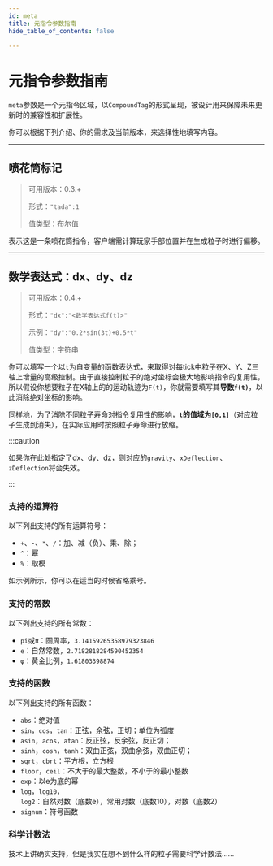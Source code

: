 ```yaml
---
id: meta
title: 元指令参数指南
hide_table_of_contents: false

---
```


# 元指令参数指南

`meta`参数是一个元指令区域，以`CompoundTag`的形式呈现，被设计用来保障未来更新时的兼容性和扩展性。

你可以根据下列介绍、你的需求及当前版本，来选择性地填写内容。

---

## 喷花筒标记

> 可用版本：0.3.+
>
> 形式：`"tada":1`
>
> 值类型：布尔值

表示这是一条喷花筒指令，客户端需计算玩家手部位置并在生成粒子时进行偏移。

---

## 数学表达式：dx、dy、dz

> 可用版本：0.4.+
>
> 形式：`"dx":"<数学表达式f(t)>"`
>
> 示例：`"dy":"0.2*sin(3t)+0.5*t"`
>
> 值类型：字符串

你可以填写一个以`t`为自变量的函数表达式，来取得对每tick中粒子在X、Y、Z三轴上增量的高级控制。由于直接控制粒子的绝对坐标会极大地影响指令的复用性，所以假设你想要粒子在X轴上的的运动轨迹为`F(t)`，你就需要填写其**导数`f(t)`**，以此消除绝对坐标的影响。

同样地，为了消除不同粒子寿命对指令复用性的影响，**`t`的值域为`[0,1]`**（对应粒子生成到消失），在实际应用时按照粒子寿命进行放缩。

:::caution

如果你在此处指定了dx、dy、dz，则对应的`gravity`、`xDeflection`、`zDeflection`将会失效。

:::

### 支持的运算符

以下列出支持的所有运算符号：

- `+`、`-`、`*`、`/`：加、减（负）、乘、除；
- `^`：幂
- `%`：取模

如示例所示，你可以在适当的时候省略乘号。

### 支持的常数

以下列出支持的所有常数：

- `pi`或`π`：圆周率，`3.14159265358979323846`
- `e`：自然常数，`2.7182818284590452354`
- `φ`：黄金比例，`1.61803398874`

### 支持的函数

以下列出支持的所有函数：

- `abs`：绝对值
- `sin`，`cos`，`tan`：正弦，余弦，正切；单位为弧度
- `asin`，`acos`，`atan`：反正弦，反余弦，反正切；
- `sinh`，`cosh`，`tanh`：双曲正弦，双曲余弦，双曲正切；
- `sqrt`，`cbrt`：平方根，立方根
- `floor`，`ceil`：不大于的最大整数，不小于的最小整数
- `exp`：以e为底的幂
- `log`，`log10`，`log2`：自然对数（底数e），常用对数（底数10），对数（底数2）
- `signum`：符号函数

### 科学计数法

技术上讲确实支持，但是我实在想不到什么样的粒子需要科学计数法......
